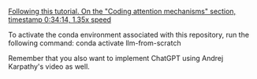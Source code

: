 [Following this tutorial. On the "Coding attention mechanisms" section, timestamp 0:34:14, 1.35x speed](https://sebastianraschka.com/blog/2025/coding-llms-from-the-ground-up-a-complete-course.html)

To activate the conda environment associated with this repository, run the following command:
conda activate llm-from-scratch 

Remember that you also want to implement ChatGPT using Andrej Karpathy's video as well.